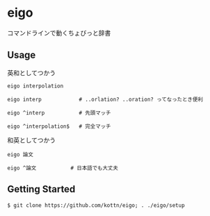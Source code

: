 # eigo
コマンドラインで動くちょびっと辞書

## Usage
英和としてつかう
```
eigo interpolation

eigo interp            # ..orlation? ..oration? ってなったとき便利

eigo ^interp           # 先頭マッチ

eigo ^interpolation$   # 完全マッチ
```

和英としてつかう
```
eigo 論文

eigo ^論文           # 日本語でも大丈夫
```

## Getting Started
```
$ git clone https://github.com/kottn/eigo; . ./eigo/setup
```
